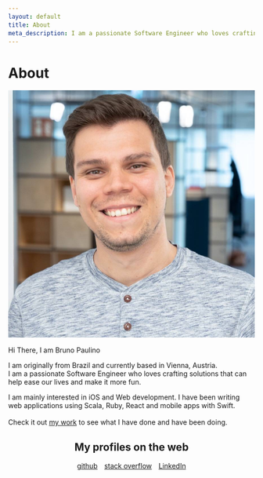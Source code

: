 ```yaml
---
layout: default
title: About
meta_description: I am a passionate Software Engineer who loves crafting solutions that can help ease our lives and make it more fun.
---
```


<div class="flex-center about-me">
	<h1>About</h1>
	<img src="/assets/images/bpaulino.jpg" class="me"/>
	<p>Hi There, I am Bruno Paulino</p>
    <p>
        I am originally from Brazil and currently based in Vienna, Austria.<br/>
        I am a passionate Software Engineer who loves crafting solutions that can help ease our lives and make it more fun.
    </p>
    <p>
        I am mainly interested in iOS and Web development. I have been writing web applications using Scala, Ruby, React and mobile apps with Swift.<br/><br/>Check it out <a href="/work">my work</a> to see what I have done and have been doing.<br/>
    </p>
    <div style="text-align: center; padding-bottom: 30px;">
        <h2>My profiles on the web</h2>
        <a href="https://github.com/brunojppb" style="margin-right: 10px">github</a>
        <a href="https://stackoverflow.com/users/2301092/bruno-paulino" style="margin-right: 10px">stack overflow</a>
        <a href="https://www.linkedin.com/in/brunojppb/">LinkedIn</a>
    </div>
</div>